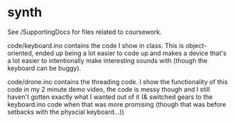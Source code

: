 # synth

See /SupportingDocs for files related to coursework.

code/keyboard.ino contains the code I show in class. This is object-oriented, ended up being a lot easier to code up and makes a device that's a lot easier to intentionally make interesting sounds with (though the keyboard can be buggy). 

code/drone.ino contains the threading code. I show the functionality of this code in my 2 minute demo video, the code is messy though and I still haven't gotten exactly what I wanted out of it (& switched gears to the keyboard.ino code when that was more promising (though that was before setbacks with the physcial keyboard...))

